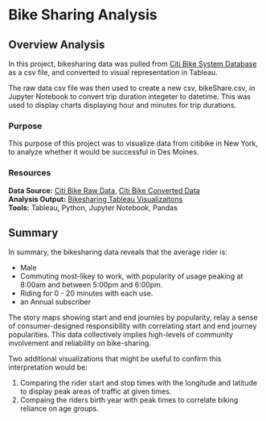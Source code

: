 # Bike Sharing Analysis
## Overview Analysis
In this project, bikesharing data was pulled from [Citi Bike System Database](https://ride.citibikenyc.com/system-data) as a csv file, and converted to visual representation in Tableau. 

The raw data csv file was then used to create a new csv, bikeShare.csv, in Jupyter Notebook to convert trip duration integeter to datetime. This was used to display charts displaying hour and minutes for trip durations. 

### Purpose
This purpose of this project was to visualize data from citibike in New York, to analyze whether it would be successful in Des Moines. 

### Resources
**Data Source:** [Citi Bike Raw Data](/201908-citibike-tripdata.csv), [Citi Bike Converted Data](/bikeShare.csv)
<br>
**Analysis Output:** [Bikesharing Tableau Visualizaitons](https://public.tableau.com/app/profile/kaitlyn.hopkins/viz/BikeShare_Challenge_16544593283700/BikeShareAnalysis)
<br>
**Tools:** Tableau, Python, Jupyter Notebook, Pandas

## Summary
In summary, the bikesharing data reveals that the average rider is: 
 - Male
 - Commuting most-likey to work, with popularity of usage peaking at 8:00am and between 5:00pm and 6:00pm. 
 - Riding for 0 - 20 minutes with each use. 
 - an Annual subscriber

 The story maps showing start and end journies by popularity, relay a sense of consumer-designed responsibility with correlating start and end journey popularities. This data collectively implies high-levels of community involvement and reliability on bike-sharing. 

Two additional visualizations that might be useful to confirm this interpretation would be: 
 1. Comparing the rider start and stop times with the longitude and latitude to display peak areas of traffic at given times.
 2. Compaing the riders birth year with peak times to correlate biking reliance on age groups. 
 